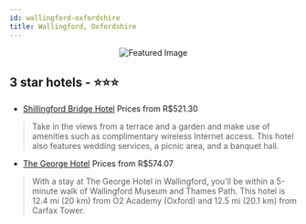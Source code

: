 ```yaml
---
id: wallingford-oxfordshire
title: Wallingford, Oxfordshire
---
```


<center><img src="https://i.travelapi.com/hotels/1000000/10000/7000/6952/4e490ba3_z.jpg" alt="Featured Image" /></center>


##  3 star hotels - ⭐️⭐️⭐️

-    [Shillingford Bridge Hotel](https://us.hurb.com/hotels/wallingford/shillingford-bridge-hotel-JNP-JP275806?cmp=18055) Prices from R$521.30
   > Take in the views from a terrace and a garden and make use of amenities such as complimentary wireless Internet access. This hotel also features wedding services, a picnic area, and a banquet hall.
-    [The George Hotel](https://us.hurb.com/hotels/wallingford/the-george-hotel-JNP-JP245350?cmp=18055) Prices from R$574.07
   > With a stay at The George Hotel in Wallingford, you'll be within a 5-minute walk of Wallingford Museum and Thames Path. This hotel is 12.4 mi (20 km) from O2 Academy (Oxford) and 12.5 mi (20.1 km) from Carfax Tower.
